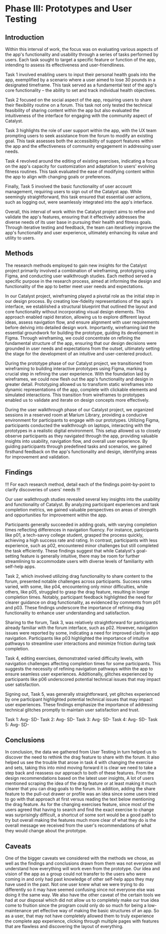 # Phase III: Prototypes and User Testing


## Introduction

Within this interval of work, the focus was on evaluating various aspects of the app's functionality and usability through a series of tasks performed by users. Each task sought to target a specific feature or function of the app, intending to assess its effectiveness and user-friendliness.

Task 1 involved enabling users to input their personal health goals into the app, exemplified by a scenario where a user aimed to lose 30 pounds in a designated timeframe. This task served as a fundamental test of the app's core functionality – the ability to set and track individual health objectives.

Task 2 focused on the social aspect of the app, requiring users to share their flexibility routine on a forum. This task not only tested the technical feasibility of sharing content within the app but also evaluated the intuitiveness of the interface for engaging with the community aspect of Catalyst.

Task 3 highlights the role of user support within the app, with the UX team prompting users to seek assistance from the forum to modify an existing goal. This task assesses both the accessibility of support features within the app and the effectiveness of community engagement in addressing user needs.

Task 4 revolved around the editing of existing exercises, indicating a focus on the app's capacity for customization and adaptation to users' evolving fitness routines. This task evaluated the ease of modifying content within the app to align with changing goals or preferences.

Finally, Task 5 involved the basic functionality of user account management, requiring users to sign out of the Catalyst app. While seemingly straightforward, this task ensured that essential user actions, such as logging out, were seamlessly integrated into the app's interface.

Overall, this interval of work within the Catalyst project aims to refine and validate the app's features, ensuring that it effectively addresses the diverse needs of its user base in pursuing their health and fitness goals. Through iterative testing and feedback, the team can iteratively improve the app's functionality and user experience, ultimately enhancing its value and utility to users.


## Methods

The research methods employed to gain new insights for the Catalyst project primarily involved a combination of wireframing, prototyping using Figma, and conducting user walkthrough studies. Each method served a specific purpose in the research process, aimed at informing the design and functionality of the app to better meet user needs and expectations.

In our Catalyst project, wireframing played a pivotal role as the initial step in our design process. By creating low-fidelity representations of the app's interface, we established a structural blueprint that outlined the layout and core functionality without incorporating visual design elements. This approach enabled rapid iteration, allowing us to explore different layout ideas, assess navigation flow, and ensure alignment with user requirements before delving into detailed design work. Importantly, wireframing laid the essential groundwork for building the prototype, guiding its development in Figma. Through wireframing, we could concentrate on refining the fundamental structure of the app, ensuring that our design decisions were grounded in user needs and expectations from the outset, ultimately setting the stage for the development of an intuitive and user-centered product.

During the prototype phase of our Catalyst project, we transitioned from wireframing to building interactive prototypes using Figma, marking a crucial step in refining the user experience. With the foundation laid by wireframes, we could now flesh out the app's functionality and design in greater detail. Prototyping allowed us to transform static wireframes into dynamic representations of the app, complete with clickable elements and simulated interactions. This transition from wireframes to prototypes enabled us to validate and iterate on design concepts more effectively.

During the user walkthrough phase of our Catalyst project, we organized sessions in a reserved room at Marium Library, providing a conducive environment for participants to engage with our prototypes. Utilizing Figma, participants conducted the walkthrough on laptops, interacting with the prototypes in a realistic digital environment. This setup allowed us to closely observe participants as they navigated through the app, providing valuable insights into usability, navigation flow, and overall user experience. By guiding participants through predefined tasks and scenarios, we gained firsthand feedback on the app's functionality and design, identifying areas for improvement and validation.

## Findings

!!! For each research method, detail each of the findings point-by-point to clarify discoveries of users' needs !!!

Our user walkthrough studies revealed several key insights into the usability and functionality of Catalyst. By analyzing participant experiences and task completion metrics, we gained valuable perspectives on areas of strength and opportunities for improvement within the app.

Participants generally succeeded in adding goals, with varying completion times reflecting differences in navigation fluency. For instance, participants like p01, a tech-savvy college student, grasped the process quickly, achieving a high success rate and rating. In contrast, participants with less experience, such as p02, encountered minor challenges but still completed the task efficiently. These findings suggest that while Catalyst's goal-setting feature is generally intuitive, there may be room for further streamlining to accommodate users with diverse levels of familiarity with self-help apps.

Task 2, which involved utilizing drag functionality to share content to the forum, presented notable challenges across participants. Success rates varied, with some, like p04, encountering only minor difficulties, while others, like p05, struggled to grasp the drag feature, resulting in longer completion times. Notably, participant feedback highlighted the need for clearer guidance on drag functionality, as evidenced by comments from p01 and p03. These findings underscore the importance of refining drag functionality to enhance user understanding and satisfaction.

Sharing to the forum, Task 3, was relatively straightforward for participants already familiar with the forum interface, such as p02. However, navigation issues were reported by some, indicating a need for improved clarity in app navigation. Participants like p03 highlighted the importance of intuitive pathways to streamline user interactions and minimize friction during task completion.

Task 4, editing exercises, demonstrated varied difficulty levels, with navigation challenges affecting completion times for some participants. This suggests the necessity of refining navigation pathways within the app to ensure seamless user experiences. Additionally, glitches experienced by participants like p06 underscored potential technical issues that may impact user satisfaction.

Signing out, Task 5, was generally straightforward, yet glitches experienced by one participant highlighted potential technical issues that may impact user experiences. These findings emphasize the importance of addressing technical glitches promptly to maintain user satisfaction and trust.

Task 1: Avg-  SD-
Task 2: Avg-  SD-
Task 3: Avg-  SD-
Task 4: Avg-  SD-
Task 5: Avg-  SD-


## Conclusions

In conclusion, the data we gathered from User Testing in turn helped us to discover the need to rethink the drag feature to share with the forum. It also helped us see the trouble that arose in task 4 with changing the exercise and sets, taking this into mind moving forward it is clear we need to take a step back and reassess our approach to both of these features. From the design recommendations based on the latest user insights, A lot of users mentioned scraping the idea of the drag feature or at least making it much clearer that you can drag goals to the forum. In addition, adding the share feature to the pull-out drawer or profile was an idea since some users tried to go with that approach at first versus reading the text below mentioning the drag feature. As for the changing exercises feature, since most of the users agreed that having to search and find the exact exercise to change was surprisingly difficult, a shortcut of some sort would be a good path to try but overall making the features much more clear of what they do is the overall message we received from the user's recommendations of what they would change about the prototype.    


## Caveats

One of the bigger caveats we considered with the methods we chose, as well as the findings and conclusions drawn from them was not everyone will understand how everything will work even from the prototype. Our idea and vision of the app as a group could not transfer to the users who were coming in and only had past knowledge of other self-help apps they may have used in the past. Not one user knew what we were trying to do differently so it may have seemed confusing since not everyone else was doing it the same way. We also have the other caveat of the certain tools we had at our disposal which did not allow us to completely make our true idea come to fruition since the program could only do so much for being a low-maintenance yet effective way of making the basic structures of an app. So as a user, that may not have completely allowed them to truly experience the complete app experience, clicking through multiple pages with features that are flawless and discovering the layout of everything.   

